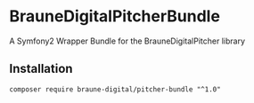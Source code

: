 # BrauneDigitalPitcherBundle
A Symfony2 Wrapper Bundle for the BrauneDigitalPitcher library

## Installation
```
composer require braune-digital/pitcher-bundle "^1.0"
```
